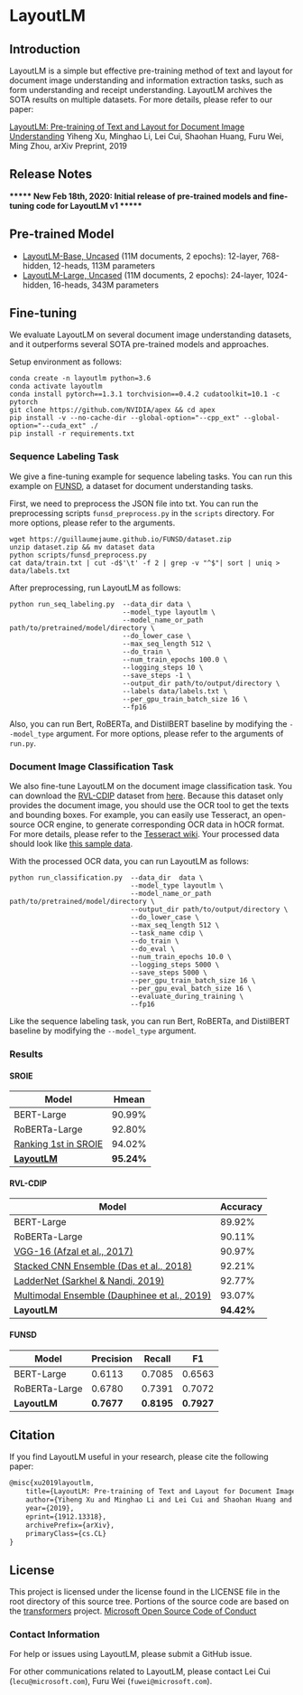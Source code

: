 # LayoutLM

## Introduction

LayoutLM is a simple but effective pre-training method of text and layout for document image understanding and information extraction tasks, such as form understanding and receipt understanding. LayoutLM archives the SOTA results on multiple datasets. For more details, please refer to our paper: 

[LayoutLM: Pre-training of Text and Layout for Document Image Understanding](https://arxiv.org/abs/1912.13318)
Yiheng Xu, Minghao Li, Lei Cui, Shaohan Huang, Furu Wei, Ming Zhou, arXiv Preprint, 2019

## Release Notes

**\*\*\*\*\* New Feb 18th, 2020: Initial release of pre-trained models and fine-tuning code for LayoutLM v1 \*\*\*\*\***

## Pre-trained Model

* [LayoutLM-Base, Uncased](https://1drv.ms/u/s!ApPZx_TWwibInS3JD3sZlPpQVZ2b?e=bbTfmM) (11M documents, 2 epochs): 12-layer, 768-hidden, 12-heads, 113M parameters
* [LayoutLM-Large, Uncased](https://1drv.ms/u/s!ApPZx_TWwibInSy2nj7YabBsTWNa?e=p4LQo1) (11M documents, 2 epochs): 24-layer, 1024-hidden, 16-heads, 343M parameters

## Fine-tuning

We evaluate LayoutLM on several document image understanding datasets, and it outperforms several SOTA pre-trained models and approaches.

Setup environment as follows:

~~~shell
conda create -n layoutlm python=3.6
conda activate layoutlm
conda install pytorch==1.3.1 torchvision==0.4.2 cudatoolkit=10.1 -c pytorch
git clone https://github.com/NVIDIA/apex && cd apex
pip install -v --no-cache-dir --global-option="--cpp_ext" --global-option="--cuda_ext" ./
pip install -r requirements.txt
~~~

### Sequence Labeling Task


We give a fine-tuning example for sequence labeling tasks. You can run this example on [FUNSD](https://guillaumejaume.github.io/FUNSD/), a dataset for document understanding tasks.

First, we need to preprocess the JSON file into txt. You can run the preprocessing scripts `funsd_preprocess.py` in the `scripts` directory. For more options, please refer to the arguments.

~~~shell
wget https://guillaumejaume.github.io/FUNSD/dataset.zip
unzip dataset.zip && mv dataset data
python scripts/funsd_preprocess.py
cat data/train.txt | cut -d$'\t' -f 2 | grep -v "^$"| sort | uniq > data/labels.txt
~~~

After preprocessing, run LayoutLM as follows:

~~~shell
python run_seq_labeling.py  --data_dir data \
                            --model_type layoutlm \
                            --model_name_or_path path/to/pretrained/model/directory \
                            --do_lower_case \
                            --max_seq_length 512 \
                            --do_train \
                            --num_train_epochs 100.0 \
                            --logging_steps 10 \
                            --save_steps -1 \
                            --output_dir path/to/output/directory \
                            --labels data/labels.txt \
                            --per_gpu_train_batch_size 16 \
                            --fp16

~~~

Also, you can run Bert, RoBERTa, and DistilBERT baseline by modifying the `--model_type` argument. For more options, please refer to the arguments of `run.py`.

### Document Image Classification Task

We also fine-tune LayoutLM on the document image classification task. You can download the [RVL-CDIP](https://www.cs.cmu.edu/~aharley/rvl-cdip/) dataset from [here](https://www.cs.cmu.edu/~aharley/rvl-cdip/). Because this dataset only provides the document image, you should use the OCR tool to get the texts and bounding boxes. For example, you can easily use Tesseract, an open-source OCR engine, to generate corresponding OCR data in hOCR format. For more details, please refer to the [Tesseract wiki](https://github.com/tesseract-ocr/tesseract/wiki). Your processed data should look like [this sample data](https://1drv.ms/u/s!ApPZx_TWwibInTlBa5q3tQ7QUdH_?e=UZLVFw). 

With the processed OCR data, you can run LayoutLM as follows:

~~~shell
python run_classification.py  --data_dir  data \
                              --model_type layoutlm \
                              --model_name_or_path path/to/pretrained/model/directory \
                              --output_dir path/to/output/directory \
                              --do_lower_case \
                              --max_seq_length 512 \
                              --task_name cdip \
                              --do_train \
                              --do_eval \
                              --num_train_epochs 10.0 \
                              --logging_steps 5000 \
                              --save_steps 5000 \
                              --per_gpu_train_batch_size 16 \
                              --per_gpu_eval_batch_size 16 \
                              --evaluate_during_training \
                              --fp16 
~~~

Like the sequence labeling task, you can run Bert, RoBERTa, and DistilBERT baseline by modifying the `--model_type` argument.

### Results

#### SROIE


| Model                                                        | Hmean      |
| ------------------------------------------------------------ | ---------- |
| BERT-Large                                                   | 90.99%     |
| RoBERTa-Large                                                | 92.80%     |
| [Ranking 1st in SROIE](https://rrc.cvc.uab.es/?ch=13&com=evaluation&task=3) | 94.02%     |
| [**LayoutLM**](https://rrc.cvc.uab.es/?ch=13&com=evaluation&view=method_info&task=3&m=71448) | **95.24%** |

#### RVL-CDIP

| Model                                                        | Accuracy   |
| ------------------------------------------------------------ | ---------- |
| BERT-Large                                                   | 89.92%     |
| RoBERTa-Large                                                | 90.11%     |
| [VGG-16 (Afzal et al., 2017)](https://arxiv.org/abs/1704.03557) | 90.97%     |
| [Stacked CNN Ensemble (Das et al., 2018)](https://arxiv.org/abs/1801.09321) | 92.21%     |
| [LadderNet (Sarkhel & Nandi, 2019)](https://www.ijcai.org/Proceedings/2019/0466.pdf) | 92.77%     |
| [Multimodal Ensemble (Dauphinee et al., 2019)](https://arxiv.org/abs/1912.04376) | 93.07%     |
| **LayoutLM**                                                 | **94.42%** |

#### FUNSD

| Model         | Precision  | Recall     | F1         |
| ------------- | ---------- | ---------- | ---------- |
| BERT-Large    | 0.6113     | 0.7085     | 0.6563     |
| RoBERTa-Large | 0.6780     | 0.7391     | 0.7072     |
| **LayoutLM**  | **0.7677** | **0.8195** | **0.7927** |

## Citation

If you find LayoutLM useful in your research, please cite the following paper:

``` latex
@misc{xu2019layoutlm,
    title={LayoutLM: Pre-training of Text and Layout for Document Image Understanding},
    author={Yiheng Xu and Minghao Li and Lei Cui and Shaohan Huang and Furu Wei and Ming Zhou},
    year={2019},
    eprint={1912.13318},
    archivePrefix={arXiv},
    primaryClass={cs.CL}
}
```

## License

This project is licensed under the license found in the LICENSE file in the root directory of this source tree.
Portions of the source code are based on the [transformers](https://github.com/huggingface/transformers) project.
[Microsoft Open Source Code of Conduct](https://opensource.microsoft.com/codeofconduct)

### Contact Information

For help or issues using LayoutLM, please submit a GitHub issue.

For other communications related to LayoutLM, please contact Lei Cui (`lecu@microsoft.com`), Furu Wei (`fuwei@microsoft.com`).

